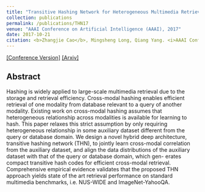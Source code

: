 ```yaml
---
title: "Transitive Hashing Network for Heterogeneous Multimedia Retrieval"
collection: publications
permalink: /publications/THN17
venue: "AAAI Conference on Artificial Intelligence (AAAI), 2017"
date: 2017-10-21
citation: <b>Zhangjie Cao</b>, Mingsheng Long, Qiang Yang. <i>AAAI Conference on Artificial Intelligence</i> <b>AAAI 2017</b>.'
---
```


[[Conference Version]](http://caozhangjie.github.io/files/THN17.pdf)
[[Arxiv]](https://arxiv.org/abs/1608.04307)

## Abstract
Hashing is widely applied to large-scale multimedia retrieval due to the storage and retrieval efficiency. Cross-modal hashing enables efficient retrieval of one modality from database relevant to a query of another modality. Existing work on cross-modal hashing assumes that heterogeneous relationship across modalities is available for learning to hash. This paper relaxes this strict assumption by only requiring heterogeneous relationship in some auxiliary dataset different from the query or database domain. We design a novel hybrid deep architecture, transitive hashing network (THN), to jointly learn cross-modal correlation from the auxiliary dataset, and align the data distributions of the auxiliary dataset with that of the query or database domain, which gen- erates compact transitive hash codes for efficient cross-modal retrieval. Comprehensive empirical evidence validates that the proposed THN approach yields state of the art retrieval performance on standard multimedia benchmarks, i.e. NUS-WIDE and ImageNet-YahooQA.

